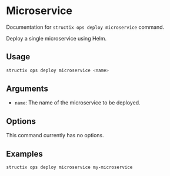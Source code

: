 # Microservice

Documentation for `structix ops deploy microservice` command.

Deploy a single microservice using Helm.

## Usage

```bash
structix ops deploy microservice <name>
```

## Arguments

-   `name`: The name of the microservice to be deployed.

## Options

This command currently has no options.

## Examples

```bash
structix ops deploy microservice my-microservice
```